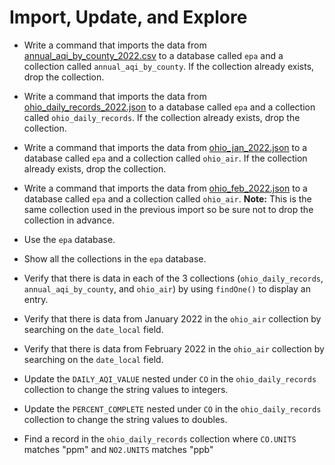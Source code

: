 # Import, Update, and Explore

* Write a command that imports the data from [annual_aqi_by_county_2022.csv](../Resources/annual_aqi_by_county_2022.csv) to a database called `epa` and a collection called `annual_aqi_by_county`. If the collection already exists, drop the collection.

* Write a command that imports the data from [ohio_daily_records_2022.json](../Resources/ohio_daily_records_2022.json) to a database called `epa` and a collection called `ohio_daily_records`. If the collection already exists, drop the collection.

* Write a command that imports the data from [ohio_jan_2022.json](../Resources/ohio_jan_2022.json) to a database called `epa` and a collection called `ohio_air`. If the collection already exists, drop the collection.

* Write a command that imports the data from [ohio_feb_2022.json](../Resources/ohio_feb_2022.json) to a database called `epa` and a collection called `ohio_air`. **Note:** This is the same collection used in the previous import so be sure not to drop the collection in advance.

* Use the `epa` database.

* Show all the collections in the `epa` database.

* Verify that there is data in each of the 3 collections (`ohio_daily_records`, `annual_aqi_by_county`, and `ohio_air`) by using `findOne()` to display an entry.

* Verify that there is data from January 2022 in the `ohio_air` collection by searching on the `date_local` field.

* Verify that there is data from February 2022 in the `ohio_air` collection by searching on the `date_local` field.

* Update the `DAILY_AQI_VALUE` nested under `CO` in the `ohio_daily_records` collection to change the string values to integers.

* Update the `PERCENT_COMPLETE` nested under `CO` in the `ohio_daily_records` collection to change the string values to doubles.

* Find a record in the `ohio_daily_records` collection where `CO.UNITS` matches "ppm" and `NO2.UNITS` matches "ppb"
